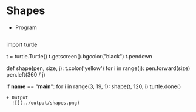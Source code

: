 # Shapes
+ Program
  ```python

import turtle

t = turtle.Turtle()
t.getscreen().bgcolor("black")
t.pendown


def shape(pen, size, j):
	t.color('yellow')
	for i in range(j):
		pen.forward(size)
		pen.left(360 / j)


if __name__ == "__main__":
    for i in range(3, 19, 1):
        shape(t, 120, i)
    turtle.done()
```
+ Output 
  ![](../output/shapes.png)
